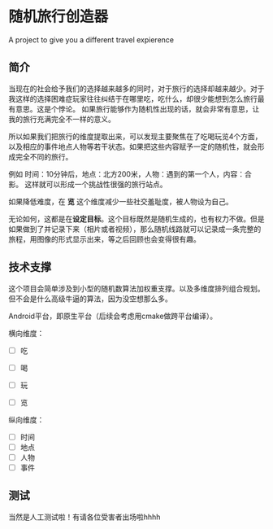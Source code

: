 # 随机旅行创造器
A project to give you a different travel expierence

## 简介

当现在的社会给予我们的选择越来越多的同时，对于旅行的选择却越来越少。对于我这样的选择困难症玩家往往纠结于在哪里吃，吃什么，却很少能想到怎么旅行最有意思。这是个悖论。
如果旅行能够作为随机性出现的话，就会非常有意思，让我的旅行充满完全不一样的意义。

所以如果我们把旅行的维度提取出来，可以发现主要聚焦在了吃喝玩览4个方面，以及相应的事件地点人物等若干状态。如果把这些内容赋予一定的随机性，就会形成完全不同的旅行。

例如 时间：10分钟后，地点：北方200米，人物：遇到的第一个人，内容：合影。
这样就可以形成一个挑战性很强的旅行站点。

如果降低难度，在 **览** 这个维度减少一些社交羞耻度，被人物设为自己。

无论如何，这都是在**设定目标**。这个目标既然是随机生成的，也有权力不做。但是如果做到了并记录下来（相片或者视频），那么随机线路就可以记录成一条完整的旅程，用图像的形式显示出来，等之后回顾也会变得很有趣。

## 技术支撑

这个项目会简单涉及到小型的随机数算法加权重支撑。以及多维度排列组合规划。但不会是什么高级牛逼的算法，因为没空想那么多。

Android平台，即原生平台（后续会考虑用cmake做跨平台编译）。

横向维度：
- [ ] 吃
- [ ] 喝
- [ ] 玩
- [ ] 览


纵向维度：
- [ ] 时间
- [ ] 地点
- [ ] 人物
- [ ] 事件

## 测试

当然是人工测试啦！有请各位受害者出场啦hhhh
